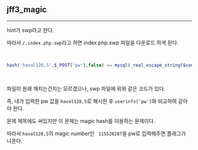 ## jff3_magic
---

hint가 swp라고 한다. 

따라서 ```/.index.php.swp```라고 하면 index.php.swp 파일을 다운로드 하게 된다.

<br>

```php
hash('haval128,5',$_POST['pw'],false) == mysqli_real_escape_string($connect, $userinfo['pw']))
```

<br>

파일이 원래 깨지는건지는 모르겠으나, swp 파일에 위와 같은 코드가 있다.

즉, 내가 입력한 pw 값을 ```haval128,5```로 해시한 후 ```userinfo['pw']```와 비교하여 같아야 한다.

문제 제목에도 써있지만 이 문제는 magic hash를 이용하는 문제이다.

따라서 ```haval128,5```의 magic number인 ```	115528287```을 pw로 입력해주면 플래그가 나온다.
